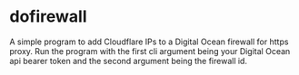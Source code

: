 # dofirewall
A simple program to add Cloudflare IPs to a Digital Ocean firewall for https proxy.
Run the program with the first cli argument being your Digital Ocean api bearer token and the second argument being the firewall id.
